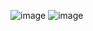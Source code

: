 ![image](https://github.com/user-attachments/assets/80afccb5-b6f2-4aeb-ad79-5807375aaf71)
![image](https://github.com/user-attachments/assets/a3696b70-a490-4fcc-9666-eed1edacfdf6)
